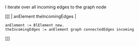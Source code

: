 I iterate over all incoming edges to the graph node

[[[
	| anElement theIncomingEdges |
	
	anElement := BlElement new.
	theIncomingEdges := anElement graph connectedEdges incoming
]]]